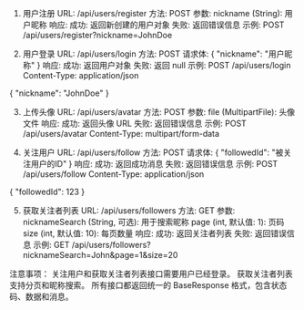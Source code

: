 1. 用户注册
  URL: /api/users/register
  方法: POST
  参数:
  nickname (String): 用户昵称
  响应:
  成功: 返回新创建的用户对象
  失败: 返回错误信息
  示例:
  POST /api/users/register?nickname=JohnDoe

  

2. 用户登录
  URL: /api/users/login
  方法: POST
  请求体:
  {
    "nickname": "用户昵称"
  }
  响应:
  成功: 返回用户对象
  失败: 返回 null
  示例:
  POST /api/users/login
  Content-Type: application/json

{
  "nickname": "JohnDoe"
}



3. 上传头像
URL: /api/users/avatar
方法: POST
参数:
file (MultipartFile): 头像文件
响应:
成功: 返回头像 URL
失败: 返回错误信息
示例:
POST /api/users/avatar
Content-Type: multipart/form-data



4. 关注用户
URL: /api/users/follow
方法: POST
请求体:
{
    "followedId": "被关注用户的ID"
}
响应:
成功: 返回成功消息
失败: 返回错误信息
示例:
POST /api/users/follow
Content-Type: application/json

{
  "followedId": 123
}



5. 获取关注者列表
URL: /api/users/followers
方法: GET
参数:
nicknameSearch (String, 可选): 用于搜索昵称
page (int, 默认值: 1): 页码
size (int, 默认值: 10): 每页数量
响应:
成功: 返回关注者列表
失败: 返回错误信息
示例:
GET /api/users/followers?nicknameSearch=John&page=1&size=20





注意事项：
关注用户和获取关注者列表接口需要用户已经登录。
获取关注者列表支持分页和昵称搜索。
所有接口都返回统一的 BaseResponse 格式，包含状态码、数据和消息。